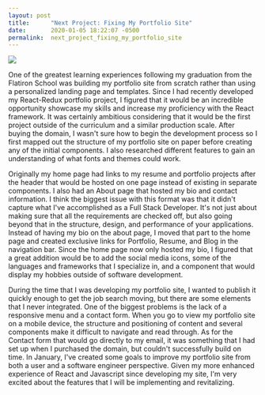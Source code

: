 ```yaml
---
layout: post
title:      "Next Project: Fixing My Portfolio Site"
date:       2020-01-05 18:22:07 -0500
permalink:  next_project_fixing_my_portfolio_site
---
```


![](https://i.imgur.com/dX5EKqb.png)

One of the greatest learning experiences following my graduation from the Flatiron School was building my portfolio site from scratch rather than using a personalized landing page and templates. Since I had recently developed my React-Redux portfolio project, I figured that it would be an incredible opportunity showcase my skills and increase my proficiency with the React framework. It was certainly ambitious considering that it would be the first project outside of the curriculum and a similar production scale. After buying the domain, I wasn't sure how to begin the development process so I first mapped out the structure of my portfolio site on paper before creating any of the initial components. I also researched different features to gain an understanding of what fonts and themes could work. 

Originally my home page had links to my resume and portfolio projects after the header that would be hosted on one page instead of existing in separate components. I also had an About page that hosted my bio and contact information. I think the biggest issue with this format was that it didn't capture what I've accomplished as a Full Stack Developer. It's not just about making sure that all the requirements are checked off, but also going beyond that in the structure, design, and performance of your applications. Instead of having my bio on the about page, I moved that part to the home page and created exclusive links for Portfolio, Resume, and Blog in the navigation bar. Since the home page now only hosted my bio, I figured that a great addition would be to add the social media icons, some of the languages and frameworks that I specialize in, and a component that would display my hobbies outside of software development.

During the time that I was developing my portfolio site, I wanted to publish it quickly enough to get the job search moving, but there are some elements that I never integrated. One of the biggest problems is the lack of a responsive menu and a contact form. When you go to view my portfolio site on a mobile device, the structure and positioning of content and several components make it difficult to navigate and read through. As for the Contact form that would go directly to my email, it was something that I had set up when I purchased the domain, but couldn't successfully build on time. In January, I've created some goals to improve my portfolio site from both a user and a software engineer perspective. Given my more enhanced experience of React and Javascript since developing my site, I'm very excited about the features that I will be implementing and revitalizing. 
